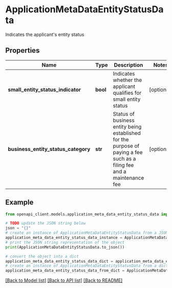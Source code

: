# ApplicationMetaDataEntityStatusData

Indicates the applicant's entity status

## Properties

Name | Type | Description | Notes
------------ | ------------- | ------------- | -------------
**small_entity_status_indicator** | **bool** | Indicates whether the applicant qualifies for small entity status | [optional] 
**business_entity_status_category** | **str** | Status of business entity being established for the purpose of paying a fee such as a filing fee and a maintenance fee | [optional] 

## Example

```python
from openapi_client.models.application_meta_data_entity_status_data import ApplicationMetaDataEntityStatusData

# TODO update the JSON string below
json = "{}"
# create an instance of ApplicationMetaDataEntityStatusData from a JSON string
application_meta_data_entity_status_data_instance = ApplicationMetaDataEntityStatusData.from_json(json)
# print the JSON string representation of the object
print(ApplicationMetaDataEntityStatusData.to_json())

# convert the object into a dict
application_meta_data_entity_status_data_dict = application_meta_data_entity_status_data_instance.to_dict()
# create an instance of ApplicationMetaDataEntityStatusData from a dict
application_meta_data_entity_status_data_from_dict = ApplicationMetaDataEntityStatusData.from_dict(application_meta_data_entity_status_data_dict)
```
[[Back to Model list]](../README.md#documentation-for-models) [[Back to API list]](../README.md#documentation-for-api-endpoints) [[Back to README]](../README.md)


